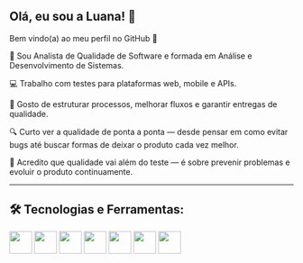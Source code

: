 ## Olá, eu sou a Luana! :sparkling_heart:
Bem vindo(a) ao meu perfil no GitHub :wave:

:woman: Sou Analista de Qualidade de Software e formada em Análise e Desenvolvimento de Sistemas.  

:computer: Trabalho com testes para plataformas web, mobile e APIs.  

:wrench: Gosto de estruturar processos, melhorar fluxos e garantir entregas de qualidade.  

:mag: Curto ver a qualidade de ponta a ponta — desde pensar em como evitar bugs até buscar formas de deixar o produto cada vez melhor.  

:rocket: Acredito que qualidade vai além do teste — é sobre prevenir problemas e evoluir o produto continuamente.

---

## 🛠️ Tecnologias e Ferramentas: 

<img src="https://cdn.jsdelivr.net/gh/devicons/devicon@latest/icons/jira/jira-original-wordmark.svg" width="40" height="40"/> <img src="https://cdn.jsdelivr.net/gh/devicons/devicon@latest/icons/azuredevops/azuredevops-original.svg" width="40" height="40"/> <img src="https://cdn.jsdelivr.net/gh/devicons/devicon@latest/icons/postman/postman-original.svg" width="40" height="40"/> <img src="https://cdn.jsdelivr.net/gh/devicons/devicon@latest/icons/insomnia/insomnia-original.svg" width="40" height="40"/> <img src="https://cdn.jsdelivr.net/gh/devicons/devicon@latest/icons/android/android-original.svg" width="40" height="40"/> <img src="https://cdn.jsdelivr.net/gh/devicons/devicon@latest/icons/apple/apple-original.svg" width="40" height="40"/> <img src="https://cdn.jsdelivr.net/gh/devicons/devicon@latest/icons/cypressio/cypressio-original.svg" width="40" height="40"/>
          
          
          
          
          
          


<!--
**luananemeth/luananemeth** is a ✨ _special_ ✨ repository because its `README.md` (this file) appears on your GitHub profile.

Here are some ideas to get you started:

- 🔭 I’m currently working on ...
- 🌱 I’m currently learning ...
- 👯 I’m looking to collaborate on ...
- 🤔 I’m looking for help with ...
- 💬 Ask me about ...
- 📫 How to reach me: ...
- 😄 Pronouns: ...
- ⚡ Fun fact: ...
-->
